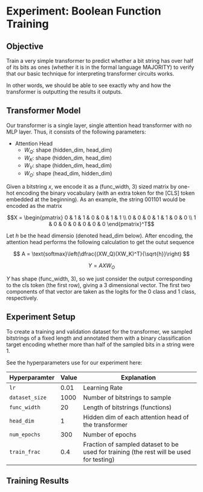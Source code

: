 # Experiment: Boolean Function Training

## Objective

Train a very simple transformer to predict whether a bit string has over half of its bits as ones (whether it is in the formal language MAJORITY) to verify that our basic technique for interpreting transformer circuits works.

In other words, we should be able to see exactly why and how the transformer is outputting the results it outputs.

## Transformer Model

Our transformer is a single layer, single attention head transformer with no MLP layer. Thus, it consists of the following parameters: 

* Attention Head
    * $W_Q$: shape (hidden_dim, head_dim)
    * $W_K$: shape (hidden_dim, head_dim)
    * $W_V$: shape (hidden_dim, head_dim)
    * $W_O$: shape (head_dim, hidden_dim)

Given a bitstring $x$, we encode it as a (func_width, 3) sized matrix by one-hot encoding the binary vocabulary (with an extra token for the [CLS] token embedded at the beginning). As an example, the string 001101 would be encoded as the matrix

$$X = \begin{pmatrix}
0 & 1 & 1 & 0 & 0 & 1 & 1 \\ 
0 & 0 & 0 & 1 & 1 & 0 & 0 \\
1 & 0 & 0 & 0 & 0 & 0 & 0
\end{pmatrix}^T$$

Let $h$ be the head dimensio (denoted head_dim below). After encoding, the attention head performs the following calculation to get the outut sequence 

$$
A = \text{softmax}\left(\dfrac{(XW_Q)(XW_K)^T}{\sqrt{h}}\right)
$$

$$
Y = AXW_O
$$

$Y$ has shape (func_width, 3), so we just consider the output corresponding to the cls token (the first row), giving a 3 dimensional vector. The first two components of that vector are taken as the logits for the 0 class and 1 class, respectively. 

## Experiment Setup

To create a training and validation dataset for the transformer, we sampled bitstrings of a fixed length and annotated them with a binary classification target encoding whether more than half of the sampled bits in a string were 1. 

See the hyperparameters use for our experiment here:

| Hyperparamter | Value | Explanation |
| ------------- | ----- | ----------- |
| `lr`          | 0.01  | Learning Rate |
| `dataset_size`| 1000  | Number of bitstrings to sample |
| `func_width` | 20 | Length of bitstrings (functions) |
| `head_dim` | 1 | Hidden dim of each attention head of the transformer | 
| `num_epochs` | 300 | Number of epochs | 
| `train_frac` | 0.4 | Fraction of sampled dataset to be used for training (the rest will be used for testing) |


## Training Results

<div><script type="text/javascript">window.PlotlyConfig = {MathJaxConfig: 'local'};</script><script charset="utf-8" src="https://cdn.plot.ly/plotly-2.35.2.min.js"></script>                <div id="9513dd8a-243f-42fd-9eed-50ae7e121042" class="plotly-graph-div" style="height:100%; width:100%;"></div>            <script type="text/javascript">                                    window.PLOTLYENV=window.PLOTLYENV || {};                                    if (document.getElementById("9513dd8a-243f-42fd-9eed-50ae7e121042")) {                    Plotly.newPlot(                        "9513dd8a-243f-42fd-9eed-50ae7e121042",                        [{"hovertemplate":"variable=loss\u003cbr\u003eindex=%{x}\u003cbr\u003evalue=%{y}\u003cextra\u003e\u003c\u002fextra\u003e","legendgroup":"loss","line":{"color":"#636efa","dash":"solid"},"marker":{"symbol":"circle"},"mode":"lines","name":"loss","orientation":"v","showlegend":true,"x":[0,1,2,3,4,5,6,7,8,9,10,11,12,13,14,15,16,17,18,19,20,21,22,23,24,25,26,27,28,29,30,31,32,33,34,35,36,37,38,39,40,41,42,43,44,45,46,47,48,49,50,51,52,53,54,55,56,57,58,59,60,61,62,63,64,65,66,67,68,69,70,71,72,73,74,75,76,77,78,79,80,81,82,83,84,85,86,87,88,89,90,91,92,93,94,95,96,97,98,99,100,101,102,103,104,105,106,107,108,109,110,111,112,113,114,115,116,117,118,119,120,121,122,123,124,125,126,127,128,129,130,131,132,133,134,135,136,137,138,139,140,141,142,143,144,145,146,147,148,149,150,151,152,153,154,155,156,157,158,159,160,161,162,163,164,165,166,167,168,169,170,171,172,173,174,175,176,177,178,179,180,181,182,183,184,185,186,187,188,189,190,191,192,193,194,195,196,197,198,199,200,201,202,203,204,205,206,207,208,209,210,211,212,213,214,215,216,217,218,219,220,221,222,223,224,225,226,227,228,229,230,231,232,233,234,235,236,237,238,239,240,241,242,243,244,245,246,247,248,249,250,251,252,253,254,255,256,257,258,259,260,261,262,263,264,265,266,267,268,269,270,271,272,273,274,275,276,277,278,279,280,281,282,283,284,285,286,287,288,289,290,291,292,293,294,295,296,297,298,299],"xaxis":"x","y":[1.016894919872284,0.9984325313568116,0.9804881715774536,0.9632755255699158,0.9467818117141724,0.9309117221832276,0.9159964084625244,0.9016333031654358,0.8880493879318238,0.8750445985794068,0.8628153276443481,0.8507951116561889,0.8394757390022278,0.8288098287582397,0.8181898474693299,0.8084316277503967,0.7988527488708496,0.7898839235305786,0.7811024188995361,0.7731894016265869,0.7651185274124146,0.7579743146896363,0.7511351084709168,0.7447557520866394,0.7384574317932129,0.732820143699646,0.7278057670593262,0.7228476309776306,0.7185211110115052,0.7144723510742188,0.7108625769615173,0.7075632786750794,0.7046620535850525,0.7018659114837646,0.6993224620819092,0.6969872760772705,0.6947921109199524,0.6927655863761902,0.6907856082916259,0.6887407970428466,0.6868765711784363,0.6850853586196899,0.6832518577575684,0.6814728856086731,0.6795680141448974,0.6778257703781128,0.6769351482391357,0.6746966171264649,0.6729079103469848,0.6710926795005798,0.6692543053627014,0.6675716590881348,0.6655985927581787,0.6638139152526855,0.661791033744812,0.6597998380661011,0.6577878475189209,0.6557120704650878,0.6534438586235046,0.6512940144538879,0.648844952583313,0.6464989185333252,0.6438978862762451,0.6412541198730469,0.6385421395301819,0.6357048082351685,0.632742280960083,0.6296581315994263,0.6265657591819763,0.6232710742950439,0.6198449158668518,0.6162431430816651,0.6124834537506103,0.6087043595314026,0.6047552514076233,0.6003949403762817,0.5960508680343628,0.5917966175079346,0.5872193360328675,0.5826436901092529,0.577637779712677,0.5726890969276428,0.5679964470863342,0.5623880457878113,0.5571576833724976,0.5516843485832215,0.5461958885192871,0.5406945872306824,0.5351512813568116,0.529529619216919,0.5234530401229859,0.5175662732124329,0.5116617572307587,0.5056014442443848,0.4996048688888549,0.4935995841026306,0.4876458096504211,0.4813147187232971,0.4753127896785736,0.4693716788291931,0.4632514381408691,0.4569041788578033,0.4509359323978424,0.4455649960041046,0.4391210711002349,0.4333021783828735,0.4276161527633667,0.4215261232852936,0.4162403500080108,0.4105187618732452,0.4047942590713501,0.4000908267498016,0.3946620619297027,0.3893515741825104,0.383487821817398,0.3783981704711914,0.3739431023597717,0.3684393119812011,0.363805786371231,0.3588749742507934,0.3541820120811462,0.3491936314105988,0.3447327852249146,0.3402910625934601,0.3360500490665435,0.3318535447120666,0.3276553380489349,0.3230181372165679,0.3189634025096893,0.3150916230678558,0.3112880504131317,0.3073232662677765,0.303860592842102,0.2996095168590545,0.2960934555530548,0.2927227616310119,0.2889643180370331,0.2854854571819305,0.2823763906955719,0.2788595807552337,0.2755568361282348,0.2730087888240814,0.2690594327449798,0.2668656945228577,0.2638270956277847,0.2601775825023651,0.257724140882492,0.2544541621208191,0.2516133081912994,0.2499188131093979,0.2477130913734436,0.2438691127300262,0.2414766317605972,0.2387541872262954,0.2358919429779052,0.2346274042129516,0.2311318796873092,0.2296236592531204,0.2269525927305221,0.2238830494880676,0.2223325413465499,0.2195888817310333,0.2174579334259033,0.2156742614507675,0.2129541683197021,0.2116817492246628,0.2092385363578796,0.2073114567995071,0.2062839084863662,0.2030389428138733,0.2013441377878189,0.1997622328996658,0.1973091971874237,0.1955092883110046,0.1937338232994079,0.1920450329780578,0.1902018654346466,0.1884539002180099,0.186740128993988,0.1850908261537552,0.1834331715106964,0.1817116451263427,0.1804911732673645,0.1793094420433044,0.1769617652893066,0.1758217167854309,0.1742556995153427,0.1722851395606994,0.1720328152179718,0.1702044868469238,0.1687372326850891,0.1665777677297592,0.166209374666214,0.1639616984128952,0.1629967045783996,0.1624158722162246,0.159506167769432,0.1611255836486816,0.1583669054508209,0.1574911475181579,0.1565128743648529,0.1536483734846115,0.1529004740715026,0.1517279881238937,0.1509971213340759,0.1503754687309265,0.1484509003162384,0.1466432279348373,0.1459429013729095,0.1446162641048431,0.143409349322319,0.1426945930719375,0.1422613596916198,0.1403367984294891,0.1393263661861419,0.1381708788871765,0.1372315526008606,0.1365658619999885,0.1351619732379913,0.1343005204200744,0.1334871387481689,0.1324349603056907,0.1315630465745925,0.1304496586322784,0.1293336987495422,0.1292677396535873,0.1278786772489547,0.1272935247421264,0.1262082967162132,0.1248395931720733,0.1244127643108368,0.1234244725108146,0.1223501017689704,0.1217489075660705,0.1209699523448944,0.1196188151836395,0.1200273042917251,0.1189060777425766,0.1177241551876068,0.1168062108755111,0.1161205819249153,0.1152788397669792,0.1152403211593628,0.1142204371094703,0.1127061721682548,0.1121283900737762,0.1113487508893013,0.1107516920566558,0.110210867524147,0.109189800620079,0.1088656666874885,0.107866826057434,0.1073698329925537,0.1062723845243454,0.1061160859465599,0.1057713928818702,0.1041018530726432,0.1038983738422393,0.1033097499608993,0.102613536119461,0.1019382914900779,0.1009300565719604,0.1003985548019409,0.099800925552845,0.0990703496336937,0.0984167715907096,0.0981761839985847,0.0973505818843841,0.0967110258340835,0.0959296953678131,0.095545185804367,0.0948212698101997,0.0943550345301628,0.0938617756962776,0.0931252041459083,0.092674830853939,0.09211693495512,0.0917826455831527,0.0908446061611175,0.0904473733901977,0.0900438642501831,0.090229420363903,0.0889238166809082,0.0881655144691467,0.0877559706568718,0.0871383365988731,0.0866635352373123,0.0860106599330902,0.085756866633892,0.0850240784883499,0.0847003746032714,0.0841344645619392,0.0836599710583686,0.0833236229419708,0.0824786311388015,0.0821887570619583,0.0817279779911041,0.0810564604401588,0.0807903945446014,0.0804296106100082],"yaxis":"y","type":"scatter"},{"hovertemplate":"variable=acc\u003cbr\u003eindex=%{x}\u003cbr\u003evalue=%{y}\u003cextra\u003e\u003c\u002fextra\u003e","legendgroup":"acc","line":{"color":"#EF553B","dash":"solid"},"marker":{"symbol":"circle"},"mode":"lines","name":"acc","orientation":"v","showlegend":true,"x":[0,1,2,3,4,5,6,7,8,9,10,11,12,13,14,15,16,17,18,19,20,21,22,23,24,25,26,27,28,29,30,31,32,33,34,35,36,37,38,39,40,41,42,43,44,45,46,47,48,49,50,51,52,53,54,55,56,57,58,59,60,61,62,63,64,65,66,67,68,69,70,71,72,73,74,75,76,77,78,79,80,81,82,83,84,85,86,87,88,89,90,91,92,93,94,95,96,97,98,99,100,101,102,103,104,105,106,107,108,109,110,111,112,113,114,115,116,117,118,119,120,121,122,123,124,125,126,127,128,129,130,131,132,133,134,135,136,137,138,139,140,141,142,143,144,145,146,147,148,149,150,151,152,153,154,155,156,157,158,159,160,161,162,163,164,165,166,167,168,169,170,171,172,173,174,175,176,177,178,179,180,181,182,183,184,185,186,187,188,189,190,191,192,193,194,195,196,197,198,199,200,201,202,203,204,205,206,207,208,209,210,211,212,213,214,215,216,217,218,219,220,221,222,223,224,225,226,227,228,229,230,231,232,233,234,235,236,237,238,239,240,241,242,243,244,245,246,247,248,249,250,251,252,253,254,255,256,257,258,259,260,261,262,263,264,265,266,267,268,269,270,271,272,273,274,275,276,277,278,279,280,281,282,283,284,285,286,287,288,289,290,291,292,293,294,295,296,297,298,299],"xaxis":"x","y":[0.565,0.565,0.565,0.565,0.565,0.565,0.565,0.565,0.565,0.565,0.565,0.565,0.565,0.565,0.565,0.565,0.565,0.565,0.565,0.565,0.565,0.565,0.565,0.565,0.565,0.565,0.565,0.565,0.565,0.565,0.565,0.565,0.565,0.565,0.565,0.565,0.565,0.565,0.565,0.565,0.565,0.565,0.565,0.565,0.565,0.565,0.565,0.565,0.565,0.565,0.565,0.565,0.565,0.565,0.565,0.565,0.565,0.565,0.565,0.565,0.565,0.565,0.5725,0.5725,0.5725,0.5725,0.585,0.585,0.585,0.585,0.6225,0.6225,0.6225,0.6225,0.6225,0.6225,0.6225,0.6225,0.6225,0.705,0.705,0.705,0.705,0.705,0.705,0.705,0.705,0.8225,0.8225,0.8225,0.8225,0.8225,0.8225,0.8225,0.8225,0.8225,0.8225,0.8225,0.8225,0.8225,0.8225,0.8225,0.8225,0.8225,0.8225,0.8225,0.8225,0.8225,0.8225,0.895,1.0,1.0,0.9325,0.8225,0.895,1.0,1.0,1.0,1.0,1.0,1.0,1.0,1.0,1.0,1.0,1.0,1.0,1.0,1.0,1.0,1.0,1.0,1.0,1.0,1.0,1.0,1.0,1.0,1.0,1.0,1.0,1.0,1.0,1.0,1.0,1.0,1.0,1.0,1.0,1.0,1.0,1.0,1.0,1.0,1.0,1.0,1.0,1.0,1.0,1.0,1.0,1.0,1.0,1.0,1.0,1.0,1.0,1.0,1.0,1.0,1.0,1.0,1.0,1.0,1.0,1.0,1.0,1.0,1.0,1.0,1.0,1.0,1.0,1.0,1.0,1.0,1.0,1.0,1.0,1.0,1.0,1.0,1.0,1.0,1.0,1.0,1.0,1.0,1.0,1.0,1.0,1.0,1.0,1.0,1.0,1.0,1.0,1.0,1.0,1.0,1.0,1.0,1.0,1.0,1.0,1.0,1.0,1.0,1.0,1.0,1.0,1.0,1.0,1.0,1.0,1.0,1.0,1.0,1.0,1.0,1.0,1.0,1.0,1.0,1.0,1.0,1.0,1.0,1.0,1.0,1.0,1.0,1.0,1.0,1.0,1.0,1.0,1.0,1.0,1.0,1.0,1.0,1.0,1.0,1.0,1.0,1.0,1.0,1.0,1.0,1.0,1.0,1.0,1.0,1.0,1.0,1.0,1.0,1.0,1.0,1.0,1.0,1.0,1.0,1.0,1.0,1.0,1.0,1.0,1.0,1.0,1.0,1.0,1.0,1.0,1.0,1.0,1.0,1.0,1.0,1.0,1.0,1.0,1.0,1.0,1.0,1.0,1.0,1.0,1.0],"yaxis":"y","type":"scatter"},{"hovertemplate":"variable=eval_acc\u003cbr\u003eindex=%{x}\u003cbr\u003evalue=%{y}\u003cextra\u003e\u003c\u002fextra\u003e","legendgroup":"eval_acc","line":{"color":"#00cc96","dash":"solid"},"marker":{"symbol":"circle"},"mode":"lines","name":"eval_acc","orientation":"v","showlegend":true,"x":[0,1,2,3,4,5,6,7,8,9,10,11,12,13,14,15,16,17,18,19,20,21,22,23,24,25,26,27,28,29,30,31,32,33,34,35,36,37,38,39,40,41,42,43,44,45,46,47,48,49,50,51,52,53,54,55,56,57,58,59,60,61,62,63,64,65,66,67,68,69,70,71,72,73,74,75,76,77,78,79,80,81,82,83,84,85,86,87,88,89,90,91,92,93,94,95,96,97,98,99,100,101,102,103,104,105,106,107,108,109,110,111,112,113,114,115,116,117,118,119,120,121,122,123,124,125,126,127,128,129,130,131,132,133,134,135,136,137,138,139,140,141,142,143,144,145,146,147,148,149,150,151,152,153,154,155,156,157,158,159,160,161,162,163,164,165,166,167,168,169,170,171,172,173,174,175,176,177,178,179,180,181,182,183,184,185,186,187,188,189,190,191,192,193,194,195,196,197,198,199,200,201,202,203,204,205,206,207,208,209,210,211,212,213,214,215,216,217,218,219,220,221,222,223,224,225,226,227,228,229,230,231,232,233,234,235,236,237,238,239,240,241,242,243,244,245,246,247,248,249,250,251,252,253,254,255,256,257,258,259,260,261,262,263,264,265,266,267,268,269,270,271,272,273,274,275,276,277,278,279,280,281,282,283,284,285,286,287,288,289,290,291,292,293,294,295,296,297,298,299],"xaxis":"x","y":[0.6033333539962769,0.6033333539962769,0.6033333539962769,0.6033333539962769,0.6033333539962769,0.6033333539962769,0.6033333539962769,0.6033333539962769,0.6033333539962769,0.6033333539962769,0.6033333539962769,0.6033333539962769,0.6033333539962769,0.6033333539962769,0.6033333539962769,0.6033333539962769,0.6033333539962769,0.6033333539962769,0.6033333539962769,0.6033333539962769,0.6033333539962769,0.6033333539962769,0.6033333539962769,0.6033333539962769,0.6033333539962769,0.6033333539962769,0.6033333539962769,0.6033333539962769,0.6033333539962769,0.6033333539962769,0.6033333539962769,0.6033333539962769,0.6033333539962769,0.6033333539962769,0.6033333539962769,0.6033333539962769,0.6033333539962769,0.6033333539962769,0.6033333539962769,0.6033333539962769,0.6033333539962769,0.6033333539962769,0.6033333539962769,0.6033333539962769,0.6033333539962769,0.6033333539962769,0.6033333539962769,0.6033333539962769,0.6033333539962769,0.6033333539962769,0.6033333539962769,0.6033333539962769,0.6033333539962769,0.6033333539962769,0.6033333539962769,0.6033333539962769,0.6033333539962769,0.6033333539962769,0.6033333539962769,0.6033333539962769,0.6033333539962769,0.6083333492279053,0.6083333492279053,0.6083333492279053,0.6083333492279053,0.6183333396911621,0.6183333396911621,0.6183333396911621,0.6183333396911621,0.6566666960716248,0.6566666960716248,0.6566666960716248,0.6566666960716248,0.6566666960716248,0.6566666960716248,0.6566666960716248,0.6566666960716248,0.6566666960716248,0.7266666889190674,0.7266666889190674,0.7266666889190674,0.7266666889190674,0.7266666889190674,0.7266666889190674,0.7266666889190674,0.7266666889190674,0.8366666436195374,0.8366666436195374,0.8366666436195374,0.8366666436195374,0.8366666436195374,0.8366666436195374,0.8366666436195374,0.8366666436195374,0.8366666436195374,0.8366666436195374,0.8366666436195374,0.8366666436195374,0.8366666436195374,0.8366666436195374,0.8366666436195374,0.8366666436195374,0.8366666436195374,0.8366666436195374,0.8366666436195374,0.8366666436195374,0.8366666436195374,0.8366666436195374,0.8366666436195374,1.0,1.0,1.0,0.8366666436195374,0.8366666436195374,1.0,1.0,1.0,1.0,1.0,1.0,1.0,1.0,1.0,1.0,1.0,1.0,1.0,1.0,1.0,1.0,1.0,1.0,1.0,1.0,1.0,1.0,1.0,1.0,1.0,1.0,1.0,1.0,1.0,1.0,1.0,1.0,1.0,1.0,1.0,1.0,1.0,1.0,1.0,1.0,1.0,1.0,1.0,1.0,1.0,1.0,1.0,1.0,1.0,1.0,1.0,1.0,1.0,1.0,1.0,1.0,1.0,1.0,1.0,1.0,1.0,1.0,1.0,1.0,1.0,1.0,1.0,1.0,1.0,1.0,1.0,1.0,1.0,1.0,1.0,1.0,1.0,1.0,1.0,1.0,1.0,1.0,1.0,1.0,1.0,1.0,1.0,1.0,1.0,1.0,1.0,1.0,1.0,1.0,1.0,1.0,1.0,1.0,1.0,1.0,1.0,1.0,1.0,1.0,1.0,1.0,1.0,1.0,1.0,1.0,1.0,1.0,1.0,1.0,1.0,1.0,1.0,1.0,1.0,1.0,1.0,1.0,1.0,1.0,1.0,1.0,1.0,1.0,1.0,1.0,1.0,1.0,1.0,1.0,1.0,1.0,1.0,1.0,1.0,1.0,1.0,1.0,1.0,1.0,1.0,1.0,1.0,1.0,1.0,1.0,1.0,1.0,1.0,1.0,1.0,1.0,1.0,1.0,1.0,1.0,1.0,1.0,1.0,1.0,1.0,1.0,1.0,1.0,1.0,1.0,1.0,1.0,1.0,1.0,1.0,1.0,1.0,1.0,1.0,1.0,1.0,1.0,1.0,1.0,1.0,1.0],"yaxis":"y","type":"scatter"}],                        {"template":{"data":{"histogram2dcontour":[{"type":"histogram2dcontour","colorbar":{"outlinewidth":0,"ticks":""},"colorscale":[[0.0,"#0d0887"],[0.1111111111111111,"#46039f"],[0.2222222222222222,"#7201a8"],[0.3333333333333333,"#9c179e"],[0.4444444444444444,"#bd3786"],[0.5555555555555556,"#d8576b"],[0.6666666666666666,"#ed7953"],[0.7777777777777778,"#fb9f3a"],[0.8888888888888888,"#fdca26"],[1.0,"#f0f921"]]}],"choropleth":[{"type":"choropleth","colorbar":{"outlinewidth":0,"ticks":""}}],"histogram2d":[{"type":"histogram2d","colorbar":{"outlinewidth":0,"ticks":""},"colorscale":[[0.0,"#0d0887"],[0.1111111111111111,"#46039f"],[0.2222222222222222,"#7201a8"],[0.3333333333333333,"#9c179e"],[0.4444444444444444,"#bd3786"],[0.5555555555555556,"#d8576b"],[0.6666666666666666,"#ed7953"],[0.7777777777777778,"#fb9f3a"],[0.8888888888888888,"#fdca26"],[1.0,"#f0f921"]]}],"heatmap":[{"type":"heatmap","colorbar":{"outlinewidth":0,"ticks":""},"colorscale":[[0.0,"#0d0887"],[0.1111111111111111,"#46039f"],[0.2222222222222222,"#7201a8"],[0.3333333333333333,"#9c179e"],[0.4444444444444444,"#bd3786"],[0.5555555555555556,"#d8576b"],[0.6666666666666666,"#ed7953"],[0.7777777777777778,"#fb9f3a"],[0.8888888888888888,"#fdca26"],[1.0,"#f0f921"]]}],"heatmapgl":[{"type":"heatmapgl","colorbar":{"outlinewidth":0,"ticks":""},"colorscale":[[0.0,"#0d0887"],[0.1111111111111111,"#46039f"],[0.2222222222222222,"#7201a8"],[0.3333333333333333,"#9c179e"],[0.4444444444444444,"#bd3786"],[0.5555555555555556,"#d8576b"],[0.6666666666666666,"#ed7953"],[0.7777777777777778,"#fb9f3a"],[0.8888888888888888,"#fdca26"],[1.0,"#f0f921"]]}],"contourcarpet":[{"type":"contourcarpet","colorbar":{"outlinewidth":0,"ticks":""}}],"contour":[{"type":"contour","colorbar":{"outlinewidth":0,"ticks":""},"colorscale":[[0.0,"#0d0887"],[0.1111111111111111,"#46039f"],[0.2222222222222222,"#7201a8"],[0.3333333333333333,"#9c179e"],[0.4444444444444444,"#bd3786"],[0.5555555555555556,"#d8576b"],[0.6666666666666666,"#ed7953"],[0.7777777777777778,"#fb9f3a"],[0.8888888888888888,"#fdca26"],[1.0,"#f0f921"]]}],"surface":[{"type":"surface","colorbar":{"outlinewidth":0,"ticks":""},"colorscale":[[0.0,"#0d0887"],[0.1111111111111111,"#46039f"],[0.2222222222222222,"#7201a8"],[0.3333333333333333,"#9c179e"],[0.4444444444444444,"#bd3786"],[0.5555555555555556,"#d8576b"],[0.6666666666666666,"#ed7953"],[0.7777777777777778,"#fb9f3a"],[0.8888888888888888,"#fdca26"],[1.0,"#f0f921"]]}],"mesh3d":[{"type":"mesh3d","colorbar":{"outlinewidth":0,"ticks":""}}],"scatter":[{"fillpattern":{"fillmode":"overlay","size":10,"solidity":0.2},"type":"scatter"}],"parcoords":[{"type":"parcoords","line":{"colorbar":{"outlinewidth":0,"ticks":""}}}],"scatterpolargl":[{"type":"scatterpolargl","marker":{"colorbar":{"outlinewidth":0,"ticks":""}}}],"bar":[{"error_x":{"color":"#2a3f5f"},"error_y":{"color":"#2a3f5f"},"marker":{"line":{"color":"#E5ECF6","width":0.5},"pattern":{"fillmode":"overlay","size":10,"solidity":0.2}},"type":"bar"}],"scattergeo":[{"type":"scattergeo","marker":{"colorbar":{"outlinewidth":0,"ticks":""}}}],"scatterpolar":[{"type":"scatterpolar","marker":{"colorbar":{"outlinewidth":0,"ticks":""}}}],"histogram":[{"marker":{"pattern":{"fillmode":"overlay","size":10,"solidity":0.2}},"type":"histogram"}],"scattergl":[{"type":"scattergl","marker":{"colorbar":{"outlinewidth":0,"ticks":""}}}],"scatter3d":[{"type":"scatter3d","line":{"colorbar":{"outlinewidth":0,"ticks":""}},"marker":{"colorbar":{"outlinewidth":0,"ticks":""}}}],"scattermapbox":[{"type":"scattermapbox","marker":{"colorbar":{"outlinewidth":0,"ticks":""}}}],"scatterternary":[{"type":"scatterternary","marker":{"colorbar":{"outlinewidth":0,"ticks":""}}}],"scattercarpet":[{"type":"scattercarpet","marker":{"colorbar":{"outlinewidth":0,"ticks":""}}}],"carpet":[{"aaxis":{"endlinecolor":"#2a3f5f","gridcolor":"white","linecolor":"white","minorgridcolor":"white","startlinecolor":"#2a3f5f"},"baxis":{"endlinecolor":"#2a3f5f","gridcolor":"white","linecolor":"white","minorgridcolor":"white","startlinecolor":"#2a3f5f"},"type":"carpet"}],"table":[{"cells":{"fill":{"color":"#EBF0F8"},"line":{"color":"white"}},"header":{"fill":{"color":"#C8D4E3"},"line":{"color":"white"}},"type":"table"}],"barpolar":[{"marker":{"line":{"color":"#E5ECF6","width":0.5},"pattern":{"fillmode":"overlay","size":10,"solidity":0.2}},"type":"barpolar"}],"pie":[{"automargin":true,"type":"pie"}]},"layout":{"autotypenumbers":"strict","colorway":["#636efa","#EF553B","#00cc96","#ab63fa","#FFA15A","#19d3f3","#FF6692","#B6E880","#FF97FF","#FECB52"],"font":{"color":"#2a3f5f"},"hovermode":"closest","hoverlabel":{"align":"left"},"paper_bgcolor":"white","plot_bgcolor":"#E5ECF6","polar":{"bgcolor":"#E5ECF6","angularaxis":{"gridcolor":"white","linecolor":"white","ticks":""},"radialaxis":{"gridcolor":"white","linecolor":"white","ticks":""}},"ternary":{"bgcolor":"#E5ECF6","aaxis":{"gridcolor":"white","linecolor":"white","ticks":""},"baxis":{"gridcolor":"white","linecolor":"white","ticks":""},"caxis":{"gridcolor":"white","linecolor":"white","ticks":""}},"coloraxis":{"colorbar":{"outlinewidth":0,"ticks":""}},"colorscale":{"sequential":[[0.0,"#0d0887"],[0.1111111111111111,"#46039f"],[0.2222222222222222,"#7201a8"],[0.3333333333333333,"#9c179e"],[0.4444444444444444,"#bd3786"],[0.5555555555555556,"#d8576b"],[0.6666666666666666,"#ed7953"],[0.7777777777777778,"#fb9f3a"],[0.8888888888888888,"#fdca26"],[1.0,"#f0f921"]],"sequentialminus":[[0.0,"#0d0887"],[0.1111111111111111,"#46039f"],[0.2222222222222222,"#7201a8"],[0.3333333333333333,"#9c179e"],[0.4444444444444444,"#bd3786"],[0.5555555555555556,"#d8576b"],[0.6666666666666666,"#ed7953"],[0.7777777777777778,"#fb9f3a"],[0.8888888888888888,"#fdca26"],[1.0,"#f0f921"]],"diverging":[[0,"#8e0152"],[0.1,"#c51b7d"],[0.2,"#de77ae"],[0.3,"#f1b6da"],[0.4,"#fde0ef"],[0.5,"#f7f7f7"],[0.6,"#e6f5d0"],[0.7,"#b8e186"],[0.8,"#7fbc41"],[0.9,"#4d9221"],[1,"#276419"]]},"xaxis":{"gridcolor":"white","linecolor":"white","ticks":"","title":{"standoff":15},"zerolinecolor":"white","automargin":true,"zerolinewidth":2},"yaxis":{"gridcolor":"white","linecolor":"white","ticks":"","title":{"standoff":15},"zerolinecolor":"white","automargin":true,"zerolinewidth":2},"scene":{"xaxis":{"backgroundcolor":"#E5ECF6","gridcolor":"white","linecolor":"white","showbackground":true,"ticks":"","zerolinecolor":"white","gridwidth":2},"yaxis":{"backgroundcolor":"#E5ECF6","gridcolor":"white","linecolor":"white","showbackground":true,"ticks":"","zerolinecolor":"white","gridwidth":2},"zaxis":{"backgroundcolor":"#E5ECF6","gridcolor":"white","linecolor":"white","showbackground":true,"ticks":"","zerolinecolor":"white","gridwidth":2}},"shapedefaults":{"line":{"color":"#2a3f5f"}},"annotationdefaults":{"arrowcolor":"#2a3f5f","arrowhead":0,"arrowwidth":1},"geo":{"bgcolor":"white","landcolor":"#E5ECF6","subunitcolor":"white","showland":true,"showlakes":true,"lakecolor":"white"},"title":{"x":0.05},"mapbox":{"style":"light"}}},"xaxis":{"anchor":"y","domain":[0.0,1.0],"title":{"text":"index"}},"yaxis":{"anchor":"x","domain":[0.0,1.0],"title":{"text":"value"}},"legend":{"title":{"text":"variable"},"tracegroupgap":0},"margin":{"t":60}},                        {"responsive": true}                    )                };                            </script>        </div>